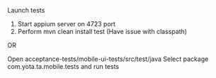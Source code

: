 Launch tests
1) Start appium server on 4723 port
2) Perform mvn clean install test
(Have issue with classpath)

OR

Open acceptance-tests/mobile-ui-tests/src/test/java
Select package com.yota.ta.mobile.tests and run tests